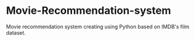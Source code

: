 # Movie-Recommendation-system
Movie recommendation system creating using Python based on IMDB's film dataset.
